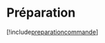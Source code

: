 # Préparation

[!include[preparationcommande](preparation.preparationcommande.autogen.md)]

























































































